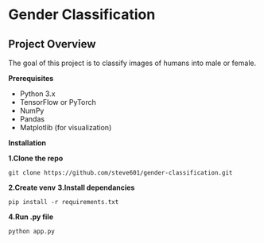 # Gender Classification

## Project Overview

The goal of this project is to classify images of humans into male or female.

**Prerequisites**

+ Python 3.x
+ TensorFlow or PyTorch
+ NumPy
+ Pandas
+ Matplotlib (for visualization)

**Installation**

**1.Clone the repo**
```
git clone https://github.com/steve601/gender-classification.git
```

**2.Create venv**
**3.Install dependancies**
```
pip install -r requirements.txt
```
**4.Run .py file**
```
python app.py
```
